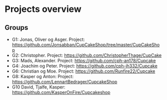 # Projects overview
## Groups
* G1: Jonas, Oliver og Asger. Project: https://github.com/Jonsabban/CupCakeShop/tree/master/CupCakeShop
* G2: Christopher. Project: https://github.com/ChristopherThage/CupCake
* G3: Mads, Alexander. Project: https://github.com/cph-an178/Cupcake
* G4: Joachim og Peter. Project: https://github.com/cph-jh332/Cupcake
* G6: Christian og Moe. Project: https://github.com/Runfire22/Cupcake
* G8: Kasper og Anton: Project: https://github.com/LennartBedrager/CupcakeShop
* G10 David, Tjalfe, Kasper: https://github.com/KasperOnFire/Cupcakeshop
